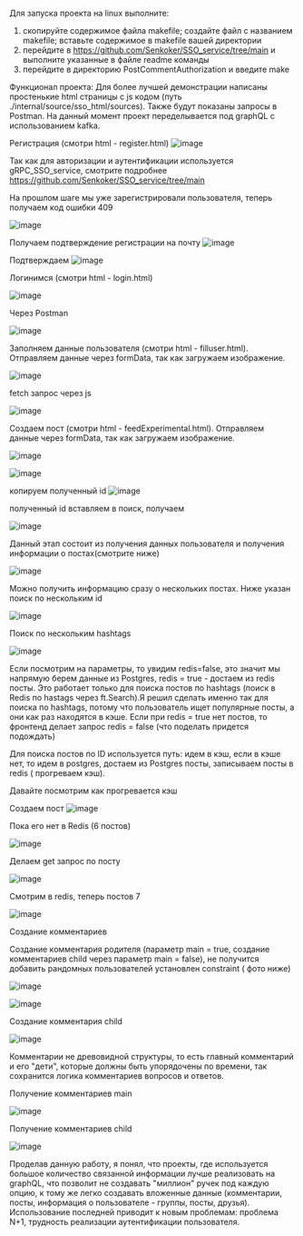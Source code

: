 Для запуска проекта на linux выполните:
1) скопируйте содержимое файла makefile; создайте файл с названием makefile; вставьте содержимое в makefile вашей директории
2) перейдите в https://github.com/Senkoker/SSO_service/tree/main и выполните указанные в файле readme команды
3) перейдите в директорию PostCommentAuthorization и введите make 

Функционал проекта:
Для более лучшей демонстрации написаны простенькие html страницы с js кодом (путь ./internal/source/sso_html/sources). Также будут показаны запросы в Postman. На данный момент проект переделывается под graphQL c использованием kafka.

Регистрация (смотри html - register.html)
![image](https://github.com/user-attachments/assets/c3aaccd1-81cb-4490-8f00-82d3ef987dcb)

Так как для авторизации и аутентификации используется gRPC_SSO_service, смотрите подробнее https://github.com/Senkoker/SSO_service/tree/main

На прошлом шаге мы уже зарегистрировали пользователя, теперь получаем код ошибки 409

![image](https://github.com/user-attachments/assets/cfed3eb1-f921-4a1e-8c45-96019563a520)

Получаем подтверждение регистрации на почту
![image](https://github.com/user-attachments/assets/ed37d1c7-3b26-408f-a618-e33651d244cf)

Подтверждаем 
![image](https://github.com/user-attachments/assets/3501a8eb-c6e6-4774-af6a-407c3c50bce7)

Логинимся (смотри html - login.html)

![image](https://github.com/user-attachments/assets/80221686-b0fa-4d37-9a36-324255bf2e65)

Через Postman

![image](https://github.com/user-attachments/assets/1543cccb-2908-4342-bd63-9bce3300b8c0)


Заполняем данные пользователя (смотри html - filluser.html). Отправляем данные через formData, так как загружаем изображение.

![image](https://github.com/user-attachments/assets/aaab96a6-d417-46e1-bf7c-2fc9e32ab88f)

fetch запрос через js 

![image](https://github.com/user-attachments/assets/d77a9dbf-f31f-4d14-8708-06d533a89099)

Создаем пост (смотри html - feedExperimental.html). Отправляем данные через formData, так как загружаем изображение.

![image](https://github.com/user-attachments/assets/5202ad0a-95bb-47a7-a1ad-fc23e9328fcc)

![image](https://github.com/user-attachments/assets/b5116ba8-8888-4f86-af19-1bd084f92c0c)

копируем полученный id 
![image](https://github.com/user-attachments/assets/4868a5fb-eea2-4777-853c-5d5ede3fb222)

полученный id вставляем в поиск, получаем 

![image](https://github.com/user-attachments/assets/1f6072f8-0b5e-47bc-a962-376213394eb8)

Данный этап состоит из получения данных пользователя и получения информации о постах(смотрите ниже)

![image](https://github.com/user-attachments/assets/7942d647-042f-4555-9550-bd64b16c58d5)

Можно получить информацию сразу о нескольких постах. Ниже указан поиск по нескольким id 

![image](https://github.com/user-attachments/assets/10653b8b-5f3e-4608-937c-50ecd5e4cdee)

Поиск по нескольким hashtags

![image](https://github.com/user-attachments/assets/81d49bd3-c314-42d8-b8e3-71312be9f04e)

Если посмотрим на параметры, то увидим redis=false, это значит мы напрямую берем данные из Postgres, redis = true - достаем из redis посты. Это работает только для поиска постов по hashtags (поиск в Redis по hastags через ft.Search).Я решил сделать именно так для поиска по hashtags, потому что пользователь ищет популярные посты, а они как раз находятся в кэше. Если при redis = true нет постов, то фронтенд делает запрос redis = false (что поделать придется подождать)

Для поиска постов по ID используется путь: идем в кэш, если в кэше нет, то идем в postgres, достаем из Postgres посты, записываем посты в redis ( прогреваем кэш).   

Давайте посмотрим как прогревается кэш 

Создаем пост 
![image](https://github.com/user-attachments/assets/d5efd305-8061-4238-ba21-b58e1c9288b4)

Пока его нет в Redis (6 постов)

![image](https://github.com/user-attachments/assets/71fac38d-25ee-4c8a-9fc5-c04bc2a6a463)

Делаем get запрос по посту 

![image](https://github.com/user-attachments/assets/90ad86a3-14ce-477b-9338-270048fa1a23)

Смотрим в redis, теперь постов 7

![image](https://github.com/user-attachments/assets/ee715ca3-a01a-4b07-b98b-e45bc3c5b9c5)

Создание комментариев 

Создание комментария родителя (параметр main = true, создание комментариев child через параметр main = false), не получится добавить рандомных пользователей установлен constraint ( фото ниже) 

![image](https://github.com/user-attachments/assets/88b35faf-5185-4b28-b31b-c54bfdb8ff21)

![image](https://github.com/user-attachments/assets/31650bc3-2d54-4a38-97f5-d5694281c3c3)

Создание комментария child

![image](https://github.com/user-attachments/assets/3696390b-7d86-42b2-b53f-0a306eb93e02)

Комментарии не древовидной структуры, то есть главный комментарий и его "дети", которые должны быть упорядочены по времени, так сохранится логика комментариев вопросов и ответов. 

Получение комментариев main

![image](https://github.com/user-attachments/assets/e43d5c6e-b908-4feb-9336-db2e5403068b)

Получение комментариев child

![image](https://github.com/user-attachments/assets/d0c27efb-e7ee-4498-8144-362d9bcddd72)

Проделав данную работу, я понял, что проекты, где используется большое количество связанной информации лучше реализовать на graphQL, что позволит не создавать "миллион" ручек под каждую опцию, к тому же легко создавать вложенные данные (комментарии, посты, информация о пользователе - группы, посты, друзья). Использование последней приводит к новым проблемам: проблема N+1, трудность реализации аутентификации пользователя.
